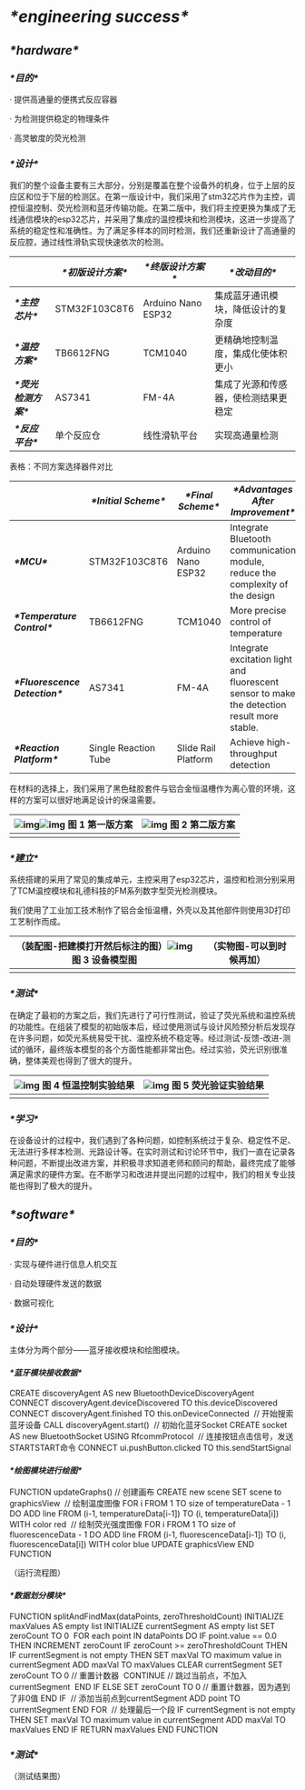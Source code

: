 # ***\*engineering success\****

## ***\*hardware\****

### ***\*目的\****

· 提供高通量的便携式反应容器

· 为检测提供稳定的物理条件

· 高灵敏度的荧光检测

### ***\*设计\****

我们的整个设备主要有三大部分，分别是覆盖在整个设备外的机身，位于上层的反应区和位于下层的检测区。在第一版设计中，我们采用了stm32芯片作为主控，调控恒温控制、荧光检测和蓝牙传输功能。在第二版中，我们将主控更换为集成了无线通信模块的esp32芯片，并采用了集成的温控模块和检测模块，这进一步提高了系统的稳定性和准确性。为了满足多样本的同时检测，我们还重新设计了高通量的反应腔，通过线性滑轨实现快速依次的检测。

|                        | ***\*初版设计方案\**** | ***\*终版设计方案\**** | ***\*改动目的\****                   |
| ---------------------- | ---------------------- | ---------------------- | ------------------------------------ |
| ***\*主控芯片\****     | STM32F103C8T6          | Arduino Nano ESP32     | 集成蓝牙通讯模块，降低设计的复杂度   |
| ***\*温控方案\****     | TB6612FNG              | TCM1040                | 更精确地控制温度，集成化使体积更小   |
| ***\*荧光检测方案\**** | AS7341                 | FM-4A                  | 集成了光源和传感器，使检测结果更稳定 |
| ***\*反应平台\****     | 单个反应仓             | 线性滑轨平台           | 实现高通量检测                       |

表格：不同方案选择器件对比

 

 

 

 

|                                  | ***\*Initial Scheme\**** | ***\*Final Scheme\**** | ***\*Advantages After Improvement\****                       |
| -------------------------------- | ------------------------ | ---------------------- | ------------------------------------------------------------ |
| ***\*MCU\****                    | STM32F103C8T6            | Arduino Nano ESP32     | Integrate Bluetooth communication module, reduce the complexity of the design |
| ***\*Temperature Control\****    | TB6612FNG                | TCM1040                | More precise control of temperature                          |
| ***\*Fluorescence Detection\**** | AS7341                   | FM-4A                  | Integrate excitation light and fluorescent sensor to make the detection result more stable. |
| ***\*Reaction Platform\****      | Single Reaction Tube     | Slide Rail Platform    | Achieve high-throughput detection                            |

 

 

在材料的选择上，我们采用了黑色硅胶套件与铝合金恒温槽作为离心管的环境，这样的方案可以很好地满足设计的保温需要。

| ![img](file:///C:\Users\李冠龙\AppData\Local\Temp\ksohtml22032\wps15.png)![img](file:///C:\Users\李冠龙\AppData\Local\Temp\ksohtml22032\wps16.jpg) 图 1 第一版方案 | ![img](file:///C:\Users\李冠龙\AppData\Local\Temp\ksohtml22032\wps17.jpg) 图 2 第二版方案 |
| ------------------------------------------------------------ | ------------------------------------------------------------ |
|                                                              |                                                              |

 

### ***\*建立\****

系统搭建的采用了常见的集成单元，主控采用了esp32芯片，温控和检测分别采用了TCM温控模块和礼德科技的FM系列数字型荧光检测模块。

我们使用了工业加工技术制作了铝合金恒温槽，外壳以及其他部件则使用3D打印工艺制作而成。

| （装配图-把建模打开然后标注的图）![img](file:///C:\Users\李冠龙\AppData\Local\Temp\ksohtml22032\wps18.jpg) 图 3 设备模型图 | （实物图-可以到时候再加） |
| ------------------------------------------------------------ | ------------------------- |
|                                                              |                           |

 

### ***\*测试\****

在确定了最初的方案之后，我们先进行了可行性测试，验证了荧光系统和温控系统的功能性。在组装了模型的初始版本后，经过使用测试与设计风险预分析后发现存在许多问题，如荧光系统易受干扰、温控系统不稳定等。经过测试-反馈-改进-测试的循环，最终版本模型的各个方面性能都非常出色。经过实验，荧光识别很准确，整体美观也得到了很大的提升。

| ![img](file:///C:\Users\李冠龙\AppData\Local\Temp\ksohtml22032\wps19.jpg) 图 4 恒温控制实验结果 | ![img](file:///C:\Users\李冠龙\AppData\Local\Temp\ksohtml22032\wps20.jpg) 图 5 荧光验证实验结果 |
| ------------------------------------------------------------ | ------------------------------------------------------------ |
|                                                              |                                                              |

 

### ***\*学习\****

在设备设计的过程中，我们遇到了各种问题，如控制系统过于复杂、稳定性不足、无法进行多样本检测、光路设计等。在实时测试和讨论环节中，我们一直在记录各种问题，不断提出改进方案，并积极寻求知道老师和顾问的帮助，最终完成了能够满足需求的硬件方案。在不断学习和改进并提出问题的过程中，我们的相关专业技能也得到了极大的提升。

## ***\*software\**** 

### ***\*目的\****

· 实现与硬件进行信息人机交互

· 自动处理硬件发送的数据

· 数据可视化

### ***\*设计\****

主体分为两个部分——蓝牙接收模块和绘图模块。

#### ***\*蓝牙模块接收数据\****

CREATE discoveryAgent AS new BluetoothDeviceDiscoveryAgent
​
CONNECT discoveryAgent.deviceDiscovered TO this.deviceDiscovered
CONNECT discoveryAgent.finished TO this.onDeviceConnected
​
// 开始搜索蓝牙设备
CALL discoveryAgent.start()
​
// 初始化蓝牙Socket
CREATE socket AS new BluetoothSocket USING RfcommProtocol
​
// 连接按钮点击信号，发送STARTSTART命令
CONNECT ui.pushButton.clicked TO this.sendStartSignal

#### ***\*绘图模块进行绘图\****

FUNCTION updateGraphs()
 // 创建画布
CREATE new scene
SET scene to graphicsView
​
// 绘制温度图像
FOR i FROM 1 TO size of temperatureData - 1 DO
ADD line FROM (i-1, temperatureData[i-1]) TO (i, temperatureData[i]) WITH color red
​
 // 绘制荧光强度图像
 FOR i FROM 1 TO size of fluorescenceData - 1 DO
ADD line FROM (i-1, fluorescenceData[i-1]) TO (i, fluorescenceData[i]) WITH color blue
​
UPDATE graphicsView
END FUNCTION

（运行流程图）

#### ***\*数据划分模块\****

FUNCTION splitAndFindMax(dataPoints, zeroThresholdCount)
   INITIALIZE maxValues AS empty list
   INITIALIZE currentSegment AS empty list
   SET zeroCount TO 0
​
   FOR each point IN dataPoints DO
     IF point.value == 0.0 THEN
       INCREMENT zeroCount
       IF zeroCount >= zeroThresholdCount THEN
         IF currentSegment is not empty THEN
           SET maxVal TO maximum value in currentSegment
           ADD maxVal TO maxValues
           CLEAR currentSegment
           SET zeroCount TO 0 // 重置计数器
​
         CONTINUE // 跳过当前点，不加入currentSegment
​
       END IF
     ELSE
       SET zeroCount TO 0 // 重置计数器，因为遇到了非0值
     END IF
​
     // 添加当前点到currentSegment
     ADD point TO currentSegment
   END FOR
​
   // 处理最后一个段
   IF currentSegment is not empty THEN
     SET maxVal TO maximum value in currentSegment
     ADD maxVal TO maxValues
   END IF
   RETURN maxValues
END FUNCTION

### ***\*测试\****

（测试结果图）

 